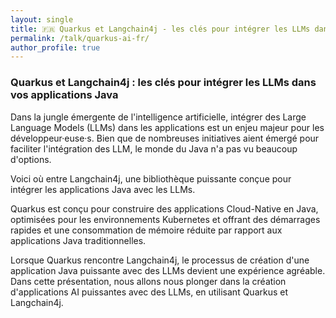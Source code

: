 ```yaml
---
layout: single
title: 🇫🇷 Quarkus et Langchain4j - les clés pour intégrer les LLMs dans vos applications Java
permalink: /talk/quarkus-ai-fr/
author_profile: true
---
```



### Quarkus et Langchain4j : les clés pour intégrer les LLMs dans vos applications Java

Dans la jungle émergente de l'intelligence artificielle, intégrer des Large Language Models (LLMs) dans les applications est un enjeu majeur pour les développeur·euse·s. Bien que de nombreuses initiatives aient émergé pour faciliter l'intégration des LLM, le monde du Java n'a pas vu beaucoup d'options.

Voici où entre Langchain4j, une bibliothèque puissante conçue pour intégrer les applications Java avec les LLMs.

Quarkus est conçu pour construire des applications Cloud-Native en Java, optimisées pour les environnements Kubernetes et offrant des démarrages rapides et une consommation de mémoire réduite par rapport aux applications Java traditionnelles.

Lorsque Quarkus rencontre Langchain4j, le processus de création d'une application Java puissante avec des LLMs devient une expérience agréable. Dans cette présentation, nous allons nous plonger dans la création d'applications AI puissantes avec des LLMs, en utilisant Quarkus et Langchain4j.